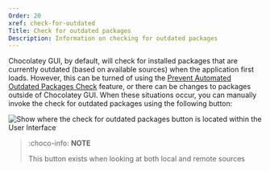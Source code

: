 ```yaml
---
Order: 20
xref: check-for-outdated
Title: Check for outdated packages
Description: Information on checking for outdated packages
---
```


Chocolatey GUI, by default, will check for installed packages that are currently outdated (based on available sources) when the application first loads.  However, this can be turned of using the [Prevent Automated Outdated Packages Check](xref:prevent-automated-outdated-packages-check) feature, or there can be changes to packages outside of Chocolatey GUI.  When these situations occur, you can manually invoke the check for outdated packages using the following button:

![Show where the check for outdated packages button is located within the User Interface](/assets/images/chocolatey-gui/user_interface_main-window_action_check-for-outdated.png "Show where the check for outdated packages button is located within the User Interface")

> :choco-info: **NOTE**
>
> This button exists when looking at both local and remote sources